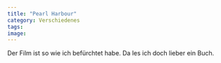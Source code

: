 ```yaml
---
title: "Pearl Harbour"
category: Verschiedenes
tags: 
image: 
---
```


Der Film ist so wie ich befürchtet habe. Da les ich doch lieber ein Buch.